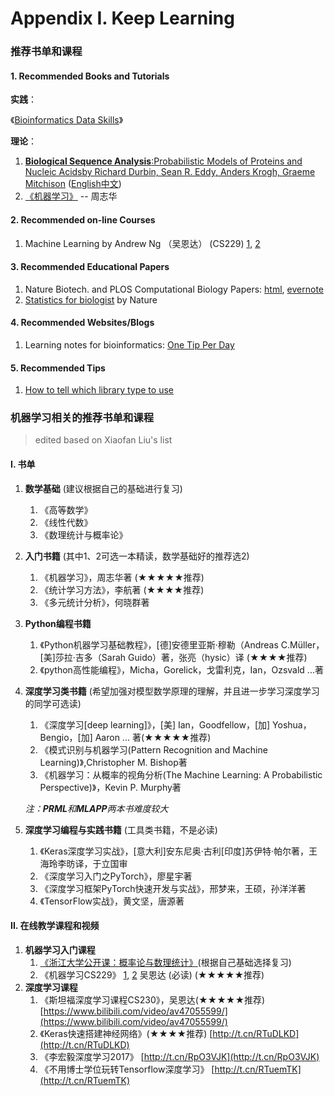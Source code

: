 # Appendix I. Keep Learning

### 推荐书单和课程

#### 1. Recommended Books and Tutorials <a id="1-recommended-books-and-tutorials"></a>

**实践**：

《[Bioinformatics Data Skills](http://a.co/1wYbUB5)》

**理论**：

1. [**Biological Sequence Analysis**:Probabilistic Models of Proteins and Nucleic Acidsby Richard Durbin, Sean R. Eddy, Anders Krogh, Graeme Mitchison](http://www.amazon.com/Biological-Sequence-Analysis-Probabilistic-Proteins/dp/0521629713/) \([English](http://www.amazon.com/Biological-Sequence-Analysis-Probabilistic-Proteins/dp/0521629713)[中文](http://www.amazon.cn/dp/B003ZUIRZ2)\)
2. [《机器学习》](https://book.douban.com/subject/26708119/) -- 周志华

#### 2. Recommended on-line Courses <a id="2-recommended-on-line-courses"></a>

1. Machine Learning by Andrew Ng （吴恩达） \(CS229\)  [1](https://study.163.com/course/introduction/1004570029.htm), [2](http://t.cn/RYpskDe)  

#### 3. Recommended Educational Papers <a id="3-recommended-educational-papers"></a>

1. Nature Biotech. and PLOS Computational Biology Papers: [html](http://liacs.leidenuniv.nl/~hoogeboomhj/mcb/nature_primer.html), [evernote](https://www.evernote.com/shard/s18/sh/22ef32b8-893c-4643-b409-39a910175730/e8aa0ed8820d4aecb458ad922f7d46ae)
2. [Statistics for biologist](http://www.nature.com/collections/qghhqm/) by Nature

#### 4. Recommended Websites/Blogs

1. Learning notes for bioinformatics: [One Tip Per Day](http://onetipperday.sterding.com/)

#### 5. Recommended Tips

1. [How to tell which library type to use ](http://onetipperday.sterding.com/2012/07/how-to-tell-which-library-type-to-use.html)



### 机器学习相关的推荐书单和课程

> edited based on Xiaofan Liu's list

#### **I. 书单**

1. **数学基础** \(建议根据自己的基础进行复习\)
   1. 《高等数学》
   2. 《线性代数》
   3. 《数理统计与概率论》
2. **入门书籍** \(其中1、2可选一本精读，数学基础好的推荐选2\)
   1. 《机器学习》，周志华著 \(★★★★★推荐\)
   2. 《统计学习方法》，李航著 \(★★★★推荐\)
   3. 《多元统计分析》，何晓群著
3. **Python编程书籍**
   1. 《Python机器学习基础教程》，\[德\]安德里亚斯·穆勒（Andreas C.Müller，\[美\]莎拉·吉多（Sarah Guido）著，张亮（hysic）译 \(★★★★推荐\)
   2. 《python高性能编程》，Micha，Gorelick，戈雷利克，Ian，Ozsvald ...著
4. **深度学习类书籍** \(希望加强对模型数学原理的理解，并且进一步学习深度学习的同学可选读\)

   1. 《深度学习\[deep learning\]》，\[美\] Ian，Goodfellow，\[加\] Yoshua，Bengio，\[加\] Aaron ... 著\(★★★★★推荐\)
   2. 《模式识别与机器学习\(Pattern Recognition and Machine Learning\)》,Christopher M. Bishop著
   3. 《机器学习：从概率的视角分析\(The Machine Learning: A Probabilistic Perspective\)》，Kevin P. Murphy著

   _注：**PRML**和**MLAPP**两本书难度较大_

5. **深度学习编程与实践书籍** \(工具类书籍，不是必读\)
   1. 《Keras深度学习实战》，\[意大利\]安东尼奥·古利\[印度\]苏伊特·帕尔著，王海玲李昉译，于立国审
   2. 《深度学习入门之PyTorch》，廖星宇著
   3. 《深度学习框架PyTorch快速开发与实战》，邢梦来，王硕，孙洋洋著
   4. 《TensorFlow实战》，黄文坚，唐源著

#### **II. 在线教学课程和视频**

1. **机器学习入门课程**
   1. [《浙江大学公开课：概率论与数理统计》](http://open.163.com/movie/2019/4/R/6/MEC1U20OT_MEC1U8MR6.html)\(根据自己基础选择复习\)
   2. 《机器学习CS229》 [1](https://study.163.com/course/introduction/1004570029.htm), [2](http://t.cn/RYpskDe) 吴恩达 \(必读\) \(★★★★★推荐\)
2. **深度学习课程** 
   1. 《斯坦福深度学习课程CS230》，吴恩达\(★★★★★推荐\) [https://www.bilibili.com/video/av47055599/](https://www.bilibili.com/video/av47055599/)
   2. 《Keras快速搭建神经网络》\(★★★★推荐\) [http://t.cn/RTuDLKD](http://t.cn/RTuDLKD)
   3. 《李宏毅深度学习2017》 [http://t.cn/RpO3VJK](http://t.cn/RpO3VJK)
   4. 《不用博士学位玩转Tensorflow深度学习》 [http://t.cn/RTuemTK](http://t.cn/RTuemTK)

